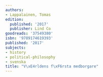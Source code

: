 ```yaml
---
authors:
- Lappalainen, Tomas
edition:
  published: '2017'
  publisher: Lind Co
goodreads: '37549380'
isbn: '9789174619393'
published: '2017'
subjects:
- history
- political-philosophy
- svenska
title: "V\xE4rldens f\xF6rsta medborgare"
---
```


